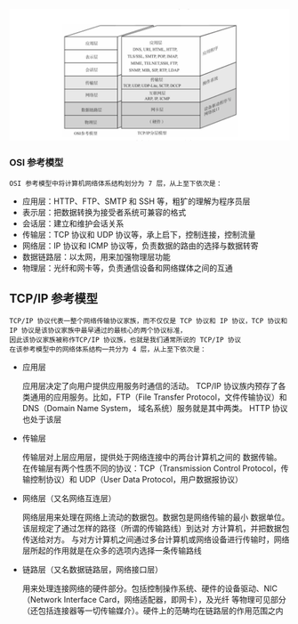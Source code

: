 ![TCP分层模型](/document/image/TCP分层模型.png)

### OSI 参考模型

    OSI 参考模型中将计算机网络体系结构划分为 7 层，从上至下依次是：

- 应用层：HTTP、FTP、SMTP 和 SSH 等，粗犷的理解为程序员层
- 表示层：把数据转换为接受者系统可兼容的格式
- 会话层：建立和维护会话关系
- 传输层：TCP 协议和 UDP 协议等，承上启下，控制连接，控制流量
- 网络层：IP 协议和 ICMP 协议等，负责数据的路由的选择与数据转寄
- 数据链路层：以太网，用来加强物理层功能
- 物理层：光纤和网卡等，负责通信设备和网络媒体之间的互通

## TCP/IP 参考模型

    TCP/IP 协议代表一整个网络传输协议家族，而不仅仅是 TCP 协议和 IP 协议，TCP 协议和 IP 协议是该协议家族中最早通过的最核心的两个协议标准，
    因此该协议家族被称作TCP/IP 协议族，也就是我们通常所说的 TCP/IP 协议
    在该参考模型中的网络体系结构一共分为 4 层，从上至下依次是：

- 应用层

  应用层决定了向用户提供应用服务时通信的活动。 TCP/IP 协议族内预存了各类通用的应用服务。比如，FTP（File Transfer Protocol，文件传输协议）和 DNS（Domain Name System，
  域名系统）服务就是其中两类。 HTTP 协议也处于该层

- 传输层

  传输层对上层应用层，提供处于网络连接中的两台计算机之间的 数据传输。 在传输层有两个性质不同的协议：TCP（Transmission Control Protocol，传输控制协议）和 UDP（User Data
  Protocol，用户数据报协议）

- 网络层（又名网络互连层）

  网络层用来处理在网络上流动的数据包。数据包是网络传输的最小 数据单位。该层规定了通过怎样的路径（所谓的传输路线）到达对 方计算机，并把数据包传送给对方。
  与对方计算机之间通过多台计算机或网络设备进行传输时，网络层所起的作用就是在众多的选项内选择一条传输路线

- 链路层（又名数据链路层，网络接口层）

  用来处理连接网络的硬件部分。包括控制操作系统、硬件的设备驱动、NIC（Network Interface Card，网络适配器，即网卡），及光纤 等物理可见部分（还包括连接器等一切传输媒介）。硬件上的范畴均在链路层的作用范围之内


